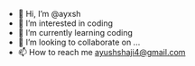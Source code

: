 - 👋 Hi, I’m @ayxsh
- 👀 I’m interested in coding
- 🌱 I’m currently learning coding
- 💞️ I’m looking to collaborate on ...
- 📫 How to reach me ayushshaji4@gmail.com

<!---
ayxsh/ayxsh is a ✨ special ✨ repository because its `README.md` (this file) appears on your GitHub profile.
You can click the Preview link to take a look at your changes.
--->
